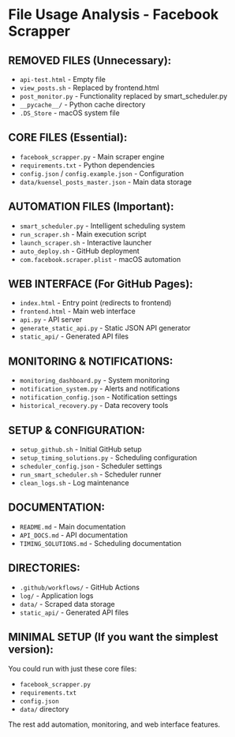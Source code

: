 # File Usage Analysis - Facebook Scrapper

## REMOVED FILES (Unnecessary):
- `api-test.html` - Empty file
- `view_posts.sh` - Replaced by frontend.html
- `post_monitor.py` - Functionality replaced by smart_scheduler.py
- `__pycache__/` - Python cache directory
- `.DS_Store` - macOS system file

## CORE FILES (Essential):
- `facebook_scrapper.py` - Main scraper engine
- `requirements.txt` - Python dependencies
- `config.json` / `config.example.json` - Configuration
- `data/kuensel_posts_master.json` - Main data storage

## AUTOMATION FILES (Important):
- `smart_scheduler.py` - Intelligent scheduling system
- `run_scraper.sh` - Main execution script
- `launch_scraper.sh` - Interactive launcher
- `auto_deploy.sh` - GitHub deployment
- `com.facebook.scraper.plist` - macOS automation

## WEB INTERFACE (For GitHub Pages):
- `index.html` - Entry point (redirects to frontend)
- `frontend.html` - Main web interface
- `api.py` - API server
- `generate_static_api.py` - Static JSON API generator
- `static_api/` - Generated API files

## MONITORING & NOTIFICATIONS:
- `monitoring_dashboard.py` - System monitoring
- `notification_system.py` - Alerts and notifications
- `notification_config.json` - Notification settings
- `historical_recovery.py` - Data recovery tools

## SETUP & CONFIGURATION:
- `setup_github.sh` - Initial GitHub setup
- `setup_timing_solutions.py` - Scheduling configuration
- `scheduler_config.json` - Scheduler settings
- `run_smart_scheduler.sh` - Scheduler runner
- `clean_logs.sh` - Log maintenance

## DOCUMENTATION:
- `README.md` - Main documentation
- `API_DOCS.md` - API documentation  
- `TIMING_SOLUTIONS.md` - Scheduling documentation

## DIRECTORIES:
- `.github/workflows/` - GitHub Actions
- `log/` - Application logs
- `data/` - Scraped data storage
- `static_api/` - Generated API files

## MINIMAL SETUP (If you want the simplest version):
You could run with just these core files:
- `facebook_scrapper.py`
- `requirements.txt`
- `config.json`
- `data/` directory

The rest add automation, monitoring, and web interface features.
